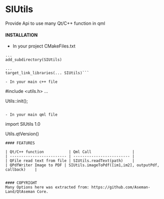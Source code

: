 # SIUtils
Provide Api to use many Qt/C++ function in qml

#### INSTALLATION

- In your project CMakeFiles.txt
```
...
add_subdirectory(SIUtils)

...
target_link_libraries(... SIUtils)```

- In your main c++ file
```
#include <utils.h>
...

Utils::init();
```

- In your main qml file
```
import SIUtils 1.0

Utils.qtVersion()
```
#### FEATURES

| Qt/C++ function           | Qml Call                  |
| ------------------------- | ------------------------- |
| QFile read text from file | SIUtils.readText(path)    |
| QPdfWriter Image to PDF | SIUtils.imageToPdf([im1,im2], outputPdf, callback)    |


#### COPYRIGHT
Many Options here was extracted from: https://github.com/Aseman-Land/QtAseman Core.
